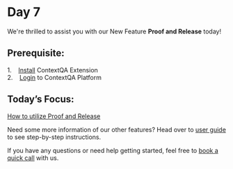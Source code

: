 
# Day 7

We're thrilled to assist you with our New Feature **Proof and Release** today!


## **Prerequisite:**  
1.    [Install](https://app.storylane.io/share/tvpsrlszceva) ContextQA Extension  
2.    [Login](https://app.storylane.io/share/1u6fb5iexqaz) to ContextQA Platform   


## **Today’s Focus:**  

[How to utilize Proof and Release](https://youtu.be/c0kVCQ67utE?feature=shared)  




Need some more information of our other features? Head over to [user guide](./../01-Index/Index.md) to see step-by-step instructions.  

If you have any questions or need help getting started, feel free to [book a quick call](https://meetings.hubspot.com/deep-barot?utm_medium=email&_hsmi=299989918&_hsenc=p2ANqtz-93_Gh2Kh0HPIA1_YAuC4aN3P8CDhDP8g1RC5aE0y56Scvu-HpB0xk1UIlkNpq34VYk9WGauryok8y75Y3Oq7ToSYBpIN0-4Pv-2T_dWFs_gK2cusE&utm_content=299989918&utm_source=hs_email) with us.